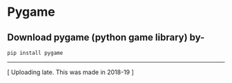 # Pygame

## Download pygame (python game library) by-
```
pip install pygame
```

<hr>
[ Uploading late. This was made in 2018-19 ]
